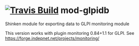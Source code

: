 <a href='https://travis-ci.org/shinken-monitoring/mod-glpidb'><img src='https://api.travis-ci.org/shinken-monitoring/mod-glpidb.svg?branch=master' alt='Travis Build'></a>
mod-glpidb
==========

Shinken module for exporting data to GLPI monitoring module

This version works with plugin monitoring 0.84+1.1 for GLPI.
See https://forge.indepnet.net/projects/monitoring/
